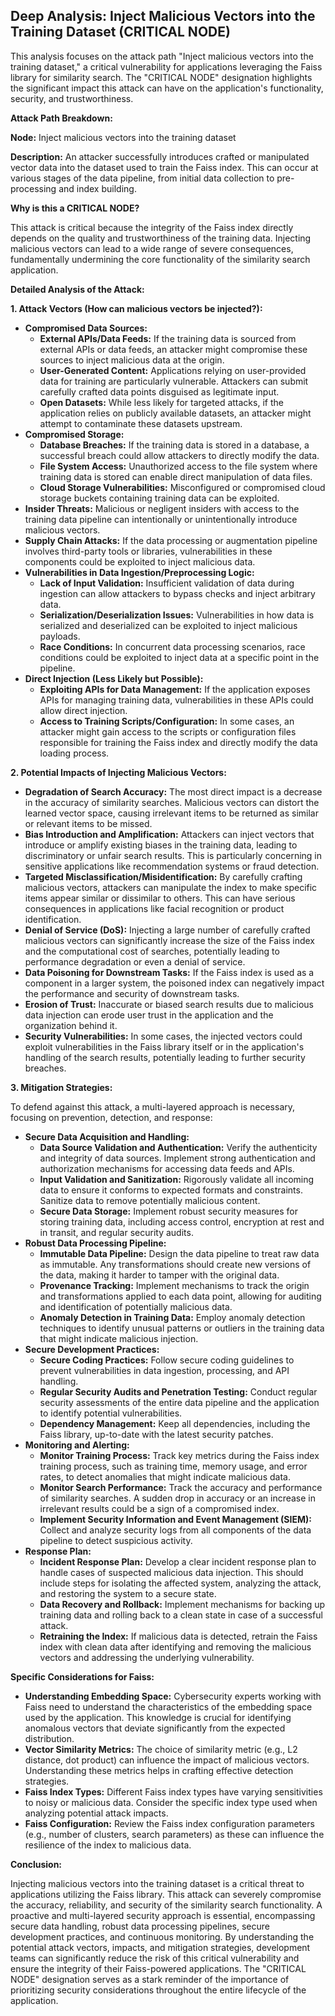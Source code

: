## Deep Analysis: Inject Malicious Vectors into the Training Dataset (CRITICAL NODE)

This analysis focuses on the attack path "Inject malicious vectors into the training dataset," a critical vulnerability for applications leveraging the Faiss library for similarity search. The "CRITICAL NODE" designation highlights the significant impact this attack can have on the application's functionality, security, and trustworthiness.

**Attack Path Breakdown:**

**Node:** Inject malicious vectors into the training dataset

**Description:** An attacker successfully introduces crafted or manipulated vector data into the dataset used to train the Faiss index. This can occur at various stages of the data pipeline, from initial data collection to pre-processing and index building.

**Why is this a CRITICAL NODE?**

This attack is critical because the integrity of the Faiss index directly depends on the quality and trustworthiness of the training data. Injecting malicious vectors can lead to a wide range of severe consequences, fundamentally undermining the core functionality of the similarity search application.

**Detailed Analysis of the Attack:**

**1. Attack Vectors (How can malicious vectors be injected?):**

* **Compromised Data Sources:**
    * **External APIs/Data Feeds:** If the training data is sourced from external APIs or data feeds, an attacker might compromise these sources to inject malicious data at the origin.
    * **User-Generated Content:** Applications relying on user-provided data for training are particularly vulnerable. Attackers can submit carefully crafted data points disguised as legitimate input.
    * **Open Datasets:** While less likely for targeted attacks, if the application relies on publicly available datasets, an attacker might attempt to contaminate these datasets upstream.
* **Compromised Storage:**
    * **Database Breaches:** If the training data is stored in a database, a successful breach could allow attackers to directly modify the data.
    * **File System Access:** Unauthorized access to the file system where training data is stored can enable direct manipulation of data files.
    * **Cloud Storage Vulnerabilities:** Misconfigured or compromised cloud storage buckets containing training data can be exploited.
* **Insider Threats:** Malicious or negligent insiders with access to the training data pipeline can intentionally or unintentionally introduce malicious vectors.
* **Supply Chain Attacks:** If the data processing or augmentation pipeline involves third-party tools or libraries, vulnerabilities in these components could be exploited to inject malicious data.
* **Vulnerabilities in Data Ingestion/Preprocessing Logic:**
    * **Lack of Input Validation:** Insufficient validation of data during ingestion can allow attackers to bypass checks and inject arbitrary data.
    * **Serialization/Deserialization Issues:** Vulnerabilities in how data is serialized and deserialized can be exploited to inject malicious payloads.
    * **Race Conditions:** In concurrent data processing scenarios, race conditions could be exploited to inject data at a specific point in the pipeline.
* **Direct Injection (Less Likely but Possible):**
    * **Exploiting APIs for Data Management:** If the application exposes APIs for managing training data, vulnerabilities in these APIs could allow direct injection.
    * **Access to Training Scripts/Configuration:** In some cases, an attacker might gain access to the scripts or configuration files responsible for training the Faiss index and directly modify the data loading process.

**2. Potential Impacts of Injecting Malicious Vectors:**

* **Degradation of Search Accuracy:** The most direct impact is a decrease in the accuracy of similarity searches. Malicious vectors can distort the learned vector space, causing irrelevant items to be returned as similar or relevant items to be missed.
* **Bias Introduction and Amplification:** Attackers can inject vectors that introduce or amplify existing biases in the training data, leading to discriminatory or unfair search results. This is particularly concerning in sensitive applications like recommendation systems or fraud detection.
* **Targeted Misclassification/Misidentification:** By carefully crafting malicious vectors, attackers can manipulate the index to make specific items appear similar or dissimilar to others. This can have serious consequences in applications like facial recognition or product identification.
* **Denial of Service (DoS):** Injecting a large number of carefully crafted malicious vectors can significantly increase the size of the Faiss index and the computational cost of searches, potentially leading to performance degradation or even a denial of service.
* **Data Poisoning for Downstream Tasks:** If the Faiss index is used as a component in a larger system, the poisoned index can negatively impact the performance and security of downstream tasks.
* **Erosion of Trust:**  Inaccurate or biased search results due to malicious data injection can erode user trust in the application and the organization behind it.
* **Security Vulnerabilities:** In some cases, the injected vectors could exploit vulnerabilities in the Faiss library itself or in the application's handling of the search results, potentially leading to further security breaches.

**3. Mitigation Strategies:**

To defend against this attack, a multi-layered approach is necessary, focusing on prevention, detection, and response:

* **Secure Data Acquisition and Handling:**
    * **Data Source Validation and Authentication:** Verify the authenticity and integrity of data sources. Implement strong authentication and authorization mechanisms for accessing data feeds and APIs.
    * **Input Validation and Sanitization:** Rigorously validate all incoming data to ensure it conforms to expected formats and constraints. Sanitize data to remove potentially malicious content.
    * **Secure Data Storage:** Implement robust security measures for storing training data, including access control, encryption at rest and in transit, and regular security audits.
* **Robust Data Processing Pipeline:**
    * **Immutable Data Pipeline:** Design the data pipeline to treat raw data as immutable. Any transformations should create new versions of the data, making it harder to tamper with the original data.
    * **Provenance Tracking:** Implement mechanisms to track the origin and transformations applied to each data point, allowing for auditing and identification of potentially malicious data.
    * **Anomaly Detection in Training Data:** Employ anomaly detection techniques to identify unusual patterns or outliers in the training data that might indicate malicious injection.
* **Secure Development Practices:**
    * **Secure Coding Practices:** Follow secure coding guidelines to prevent vulnerabilities in data ingestion, processing, and API handling.
    * **Regular Security Audits and Penetration Testing:** Conduct regular security assessments of the entire data pipeline and the application to identify potential vulnerabilities.
    * **Dependency Management:** Keep all dependencies, including the Faiss library, up-to-date with the latest security patches.
* **Monitoring and Alerting:**
    * **Monitor Training Process:** Track key metrics during the Faiss index training process, such as training time, memory usage, and error rates, to detect anomalies that might indicate malicious data.
    * **Monitor Search Performance:** Track the accuracy and performance of similarity searches. A sudden drop in accuracy or an increase in irrelevant results could be a sign of a compromised index.
    * **Implement Security Information and Event Management (SIEM):** Collect and analyze security logs from all components of the data pipeline to detect suspicious activity.
* **Response Plan:**
    * **Incident Response Plan:** Develop a clear incident response plan to handle cases of suspected malicious data injection. This should include steps for isolating the affected system, analyzing the attack, and restoring the system to a secure state.
    * **Data Recovery and Rollback:** Implement mechanisms for backing up training data and rolling back to a clean state in case of a successful attack.
    * **Retraining the Index:** If malicious data is detected, retrain the Faiss index with clean data after identifying and removing the malicious vectors and addressing the underlying vulnerability.

**Specific Considerations for Faiss:**

* **Understanding Embedding Space:**  Cybersecurity experts working with Faiss need to understand the characteristics of the embedding space used by the application. This knowledge is crucial for identifying anomalous vectors that deviate significantly from the expected distribution.
* **Vector Similarity Metrics:** The choice of similarity metric (e.g., L2 distance, dot product) can influence the impact of malicious vectors. Understanding these metrics helps in crafting effective detection strategies.
* **Faiss Index Types:** Different Faiss index types have varying sensitivities to noisy or malicious data. Consider the specific index type used when analyzing potential attack impacts.
* **Faiss Configuration:**  Review the Faiss index configuration parameters (e.g., number of clusters, search parameters) as these can influence the resilience of the index to malicious data.

**Conclusion:**

Injecting malicious vectors into the training dataset is a critical threat to applications utilizing the Faiss library. This attack can severely compromise the accuracy, reliability, and security of the similarity search functionality. A proactive and multi-layered security approach is essential, encompassing secure data handling, robust data processing pipelines, secure development practices, and continuous monitoring. By understanding the potential attack vectors, impacts, and mitigation strategies, development teams can significantly reduce the risk of this critical vulnerability and ensure the integrity of their Faiss-powered applications. The "CRITICAL NODE" designation serves as a stark reminder of the importance of prioritizing security considerations throughout the entire lifecycle of the application.
